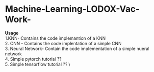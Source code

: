 # Machine-Learning-LODOX-Vac-Work- 

**Usage** \
1.KNN- Contains the code implemantion of a KNN \
2. CNN - Contains the code implentation of a simple CNN \
3. Neural Network- Contain the code implementation of a simple nueral network \
4. Simple pytorch tutorial ?? \
5. Simple tensorflow tutorial ?? \
